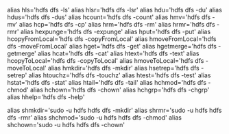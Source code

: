 alias hls='hdfs dfs -ls'
alias hlsr='hdfs dfs -lsr'
alias hdu='hdfs dfs -du'
alias hdus='hdfs dfs -dus'
alias hcount='hdfs dfs -count'
alias hmv='hdfs dfs -mv'
alias hcp='hdfs dfs -cp'
alias hrm='hdfs dfs -rm'
alias hrmr='hdfs dfs -rmr'
alias hexpunge='hdfs dfs -expunge'
alias hput='hdfs dfs -put'
alias hcopyFromLocal='hdfs dfs -copyFromLocal'
alias hmoveFromLocal='hdfs dfs -moveFromLocal'
alias hget='hdfs dfs -get'
alias hgetmerge='hdfs dfs -getmerge'
alias hcat='hdfs dfs -cat'
alias htext='hdfs dfs -text'
alias hcopyToLocal='hdfs dfs -copyToLocal'
alias hmoveToLocal='hdfs dfs -moveToLocal'
alias hmkdir='hdfs dfs -mkdir'
alias hsetrep='hdfs dfs -setrep'
alias htouchz='hdfs dfs -touchz'
alias htest='hdfs dfs -test'
alias hstat='hdfs dfs -stat'
alias htail='hdfs dfs -tail'
alias hchmod='hdfs dfs -chmod'
alias hchown='hdfs dfs -chown'
alias hchgrp='hdfs dfs -chgrp'
alias hhelp='hdfs dfs -help'

alias shmkdir='sudo -u hdfs hdfs dfs -mkdir'
alias shrmr='sudo -u hdfs hdfs dfs -rmr'
alias shchmod='sudo -u hdfs hdfs dfs -chmod'
alias shchown='sudo -u hdfs hdfs dfs -chown'
